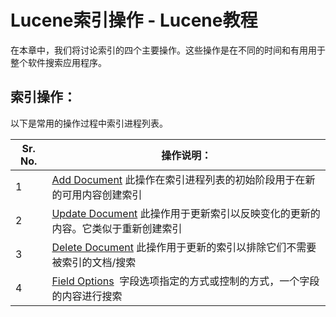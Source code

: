 # Lucene索引操作 - Lucene教程

在本章中，我们将讨论索引的四个主要操作。这些操作是在不同的时间和有用用于整个软件搜索应用程序。

## 索引操作：

以下是常用的操作过程中索引进程列表。

| Sr. No. | 操作说明： |
| --- | --- |
| 1 | [Add Document](http://www.yiibai.com/lucene/lucene_adddocument.html) 此操作在索引进程列表的初始阶段用于在新的可用内容创建索引 |
| 2 | [Update Document](http://www.yiibai.com/lucene/lucene_updatedocument.html) 此操作用于更新索引以反映变化的更新的内容。它类似于重新创建索引 |
| 3 | [Delete Document](http://www.yiibai.com/lucene/lucene_deletedocument.html) 此操作用于更新的索引以排除它们不需要被索引的文档/搜索 |
| 4 | [Field Options](http://www.yiibai.com/lucene/lucene_fieldoptions.html)  字段选项指定的方式或控制的方式，一个字段的内容进行搜索 |

